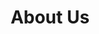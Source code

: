 ---
title : "About Us"
description : "All about wasmcloud"
draft : false

# Wonderful inspiration: https://www.clearvoice.com/blog/difference-between-mission-vision-statement-examples/

################## Mission ###############
mission:
  enable : true
  title : "Our mission is to <strong>revolutionize</strong> the way developers to build, operate, and mantain microservices.</strong>"
  image : "images/about/microservices-clipart.png"
  content : "Wasmcloud is a revolutionary approach to development leveraging an actor model, pluggable capabilities, a built-in interconnected lattice, and WebAssembly to deliver a simple, boilerplate free developer experience."
  bulletpoints:
  - "A stateless, immutable development model enables both dynamic and horizontal on-demand scaling."
  - "Incredibly secure.  Wasm's sandboxed, deny-by-default capability model is enhanced through cryptographically enhanced provenance chains."
  - "Performant and portable execution with your choice of either JIT'd or interpreted WebAssembly runtimes."
  - "Lattice - a self-forming, self-healing mesh network provides a unified, flattened topology across any number of disparate environments, clouds, browsers, or hardware."
  

################## Funfacts ###############
funfacts:
  enable : true
  funfacts_item:
  - name : "Launched in June of"
    count : "2019"
    extension : ""
    
  - name : "Active developers"
    count : "30"
    extension : "+"
    
  - name : "pre-built capability providers"
    count : "10"
    extension : ""
    
  - name : "First-party Interfaces"
    count : "3"
    extension : ""


################## vision ###############
vision:
  enable : true
  title : "Our vision: To be the most developer-centric project, where our community can rapidly design, deploy, and maintain secure scalable microservices."
  image : "images/about/developers.png"
  content : "To build the <strong>best</strong> application runtime we believe that the best ideas, the best implementations, and ultimately the winners of tomorrow are those products that are imagined, designed, built, and tested against the most diverse and inclusive set of opinions, concepts, and scenarios.  To that end we believe in adopting the behaviors, principles, and values of an open community to encourage broad types of participation."
  #bulletpoints:
  #- "Defaulting to having documented discussion in the clear where others may reference and refer to them."
  #- "Investing in clear documentation, request for comments, and issue grooming essential to welcoming diverse and incluse participation."
  #- "Documenting key technical decisions via an architectural decision log."
  #- "Providing multiple channels of recorded participation including chat, regular weekly meetings, and social media."
  #- "Creating and mantaining a clear set of onboarding paths welcoming users of all levels."


############### Achivement ###############
achivement:
  enable : false
  title : "Average yearly growth rate **across our clients We able to achive**"
  content : "Lorem ipsum dolor sit amet, consetetur sadipscing elitr, sed diam nonumy eirmod tempor invidunt ut labore et dolore magna aliquyam erat sed. At vero eos et"
  funfacts:
  - name : "Years Of <br> Experience"
    count : "24"
    extension : "+"
    
  - name : "More Real <br> Active users"
    count : "10"
    extension : "M+"
    
  - name : "Employees <br> Work Here"
    count : "3000"
    extension : "+"

  services:
  - name : "Fully Secure And Hacking Free"
    icon : "ti-thumb-up" # themify icon pack : https://themify.me/themify-icons
    
  - name : "Always Having A Great Supports"
    icon : "ti-comments-smiley" # themify icon pack : https://themify.me/themify-icons
    
  - name : "Build with Time Balanceing"
    icon : "ti-video-clapper" # themify icon pack : https://themify.me/themify-icons
    
  - name : "Fully Prepared with Safe Condition"
    icon : "ti-shield" # themify icon pack : https://themify.me/themify-icons



############### Featured testimonial ###############
featured_testimonial:
  enable : false
  name : "Marsh Angela Costa"
  designation : "CEO, Trello"
  quote : "“Copper gives us the ease to have people hop in where they need to, to get to a customer resolution really quickly.”"
  image : "images/testimonials/01.jpg"
  video:
    enable : true
    video_embed_link : "https://www.youtube.com/embed/dyZcRRWiuuw"
---